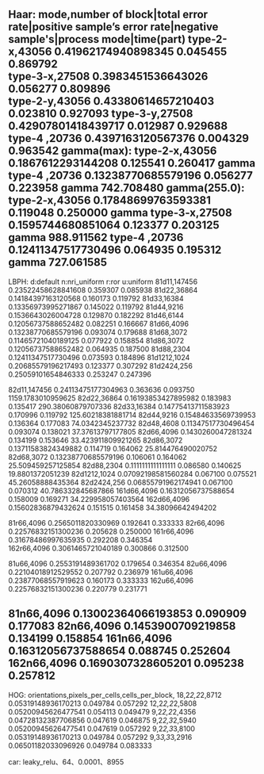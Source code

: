 Haar:
mode,number of block|total error rate|positive sample’s error rate|negative sample's|process mode|time(part)
type-2-x,43056	0.41962174940898345   	0.045455      0.869792  
type-3-x,27508	0.3983451536643026	    0.056277	    0.809896     
type-2-y,43056	0.43380614657210403	    0.023810	    0.927093
type-3-y,27508	0.42907801418439717	    0.012987	    0.929688    
type-4	,20736	0.4397163120567376	    0.004329	    0.963542
gamma(max):
type-2-x,43056	0.1867612293144208	    0.125541	    0.260417	    gamma
type-4  ,20736	0.13238770685579196	    0.056277	    0.223958	    gamma     742.708480
gamma(255.0):
type-2-x,43056  0.17848699763593381	    0.119048	    0.250000	    gamma
type-3-x,27508  0.1595744680851064	    0.123377	    0.203125	    gamma	    988.911562
type-4  ,20736  0.12411347517730496	    0.064935	    0.195312	    gamma	    727.061585
----------------------------------------------------------------------------------------
LBPH:
d:default
n:nri_uniform
r:ror
u:uniform
81d11,147456	  0.23522458628841608	    0.359307	    0.085938
81d22,36864	    0.14184397163120568	    0.160173	    0.119792
81d33,16384	    0.13356973995271867	    0.145022	    0.119792
81d44,9216	    0.1536643026004728	    0.129870	    0.182292
81d46,6144	    0.12056737588652482	    0.082251	    0.166667
81d66,4096	    0.13238770685579196	    0.093074	    0.179688
81d68,3072	    0.11465721040189125	    0.077922	    0.158854
81d86,3072	    0.12056737588652482	    0.064935	    0.187500
81d88,2304	    0.12411347517730496	    0.073593	    0.184896
81d1212,1024	  0.20685579196217493	    0.123377	    0.307292
81d2424,256	    0.25059101654846333	    0.253247	    0.247396

82d11,147456	  0.24113475177304963	    0.363636	    0.093750	               1159.1783010959625
82d22,36864	    0.16193853427895982	    0.183983	    0.135417	               290.38060879707336
82d33,16384	    0.14775413711583923	    0.170996	    0.119792	               125.60218381881714
82d44,9216	    0.15484633569739953	    0.136364	    0.177083	               74.0342345237732
82d48,4608	    0.11347517730496454	    0.093074	    0.138021	               37.37613797177805
82d66,4096	    0.1430260047281324	    0.134199	    0.153646	               33.423911809921265
82d86,3072	    0.13711583824349882	    0.114719	    0.164062	               25.814476490020752
82d68,3072	    0.13238770685579196	    0.106061	    0.164062	               25.509459257125854
82d88,2304	    0.1111111111111111	    0.086580	    0.140625	               19.8801372051239
82d1212,1024	  0.07092198581560284	    0.067100	    0.075521	               45.26058888435364
82d2424,256		  0.06855791962174941	    0.067100	    0.070312	               40.786332845687866
161d66,4096	    0.16312056737588654	    0.158009	    0.169271	               34.229958057403564
162d66,4096	    0.15602836879432624	    0.151515	    0.161458	               34.38096642494202

81r66,4096	    0.2565011820330969	    0.192641	    0.333333
82r66,4096	    0.22576832151300236	    0.205628	    0.250000
161r66,4096	    0.31678486997635935	    0.292208	    0.346354	
162r66,4096	    0.3061465721040189	    0.300866	    0.312500

81u66,4096	    0.2553191489361702	    0.179654	    0.346354
82u66,4096	    0.22104018912529552	    0.207792	    0.236979
161u66,4096	    0.23877068557919623	    0.160173	    0.333333
162u66,4096	    0.22576832151300236	    0.220779	    0.231771

81n66,4096	    0.13002364066193853	    0.090909	    0.177083
82n66,4096	    0.1453900709219858	    0.134199	    0.158854
161n66,4096	    0.16312056737588654	    0.088745	    0.252604
162n66,4096	    0.1690307328605201	    0.095238	    0.257812
--------------------------------------------------------------
HOG:
orientations,pixels_per_cells,cells_per_block,
18,2*2,2*2,8712	0.05319148936170213	    0.049784	    0.057292
12,2*2,2*2,5808 0.05200945626477541	    0.054113	    0.049479
9,2*2,2*2,4356	0.04728132387706856	    0.047619	    0.046875
9,2*2,3*2,5940	0.05200945626477541	    0.047619	    0.057292
9,2*2,3*3,8100	0.05319148936170213	    0.049784	    0.057292
9,3*3,3*3,2916	0.06501182033096926	    0.049784	    0.083333

car:
leaky_relu、64、0.0001、8955
